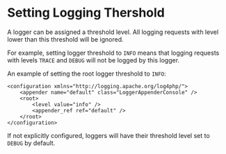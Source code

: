 # Setting Logging Thershold

A logger can be assigned a threshold level. All logging requests with level lower than this threshold will be ignored.

For example, setting logger threshold to `INFO` means that logging requests with levels `TRACE` and `DEBUG` will not be logged by this logger.

An example of setting the root logger threshold to `INFO`:
```
<configuration xmlns="http://logging.apache.org/log4php/">
    <appender name="default" class="LoggerAppenderConsole" />
    <root>
        <level value="info" />
        <appender_ref ref="default" />
    </root>
</configuration>
````

If not explicitly configured, loggers will have their threshold level set to `DEBUG` by default.
